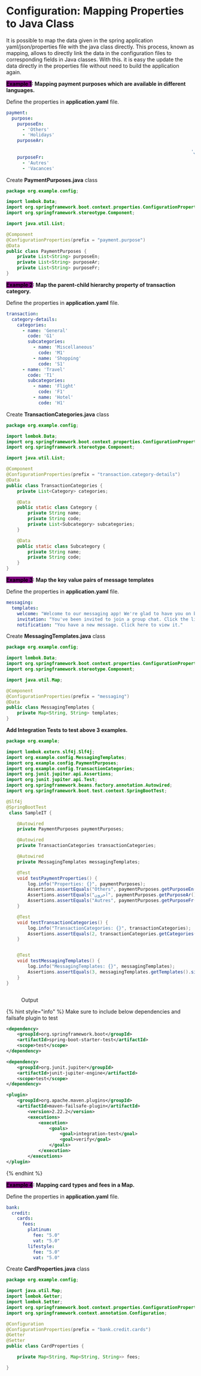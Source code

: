 # Configuration: Mapping Properties to Java Class

It is possible to map the data given in the spring application yaml/json/properties file with the java class directly. This process, known as mapping, allows to directly link the data in the configuration files to corresponding fields in Java classes. With this. it is easy the update the data directly in the properties file without need to build the application again.



<mark style="background-color:purple;">**Example 1**</mark>**: Mapping payment purposes which are available in different languages.**

Define the properties in **application.yaml** file.

```yaml
payment:
  purpose:
    purposeEn:
      - 'Others'
      - 'Holidays'
    purposeAr:
                                                                      'آحرون' - 
                                                                     'العطل' -      
    purposeFr:
      - 'Autres'
      - 'Vacances'
```

Create **PaymentPurposes.java** class

```java
package org.example.config;

import lombok.Data;
import org.springframework.boot.context.properties.ConfigurationProperties;
import org.springframework.stereotype.Component;

import java.util.List;

@Component
@ConfigurationProperties(prefix = "payment.purpose")
@Data
public class PaymentPurposes {
    private List<String> purposeEn;
    private List<String> purposeAr;
    private List<String> purposeFr;
}
```



<mark style="background-color:purple;">**Example 2**</mark>**:  Map the parent-child hierarchy property of transaction category.**

Define the properties in **application.yaml** file.

```yaml
transaction:
  category-details:
    categories:
      - name: 'General'
        code: 'G1'
        subcategories:
          - name: 'Miscellaneous'
            code: 'M1'
          - name: 'Shopping'
            code: 'S1'
      - name: 'Travel'
        code: 'T1'
        subcategories:
          - name: 'Flight'
            code: 'F1'
          - name: 'Hotel'
            code: 'H1'
```

Create **TransactionCategories.java** class

```java
package org.example.config;

import lombok.Data;
import org.springframework.boot.context.properties.ConfigurationProperties;
import org.springframework.stereotype.Component;

import java.util.List;

@Component
@ConfigurationProperties(prefix = "transaction.category-details")
@Data
public class TransactionCategories {
    private List<Category> categories;

    @Data
    public static class Category {
        private String name;
        private String code;
        private List<Subcategory> subcategories;
    }

    @Data
    public static class Subcategory {
        private String name;
        private String code;
    }
}
```



<mark style="background-color:purple;">**Example 3**</mark>**: Map the key value pairs of message templates**

Define the properties in **application.yaml** file.

```yaml
messaging:
  templates:
    welcome: "Welcome to our messaging app! We're glad to have you on board."
    invitation: "You've been invited to join a group chat. Click the link to join."
    notification: "You have a new message. Click here to view it."
```

Create **MessagingTemplates.java** class

```java
package org.example.config;

import lombok.Data;
import org.springframework.boot.context.properties.ConfigurationProperties;
import org.springframework.stereotype.Component;

import java.util.Map;

@Component
@ConfigurationProperties(prefix = "messaging")
@Data
public class MessagingTemplates {
    private Map<String, String> templates;
}
```



**Add Integration Tests to test above 3 examples.**

```java
package org.example;

import lombok.extern.slf4j.Slf4j;
import org.example.config.MessagingTemplates;
import org.example.config.PaymentPurposes;
import org.example.config.TransactionCategories;
import org.junit.jupiter.api.Assertions;
import org.junit.jupiter.api.Test;
import org.springframework.beans.factory.annotation.Autowired;
import org.springframework.boot.test.context.SpringBootTest;

@Slf4j
@SpringBootTest
 class SampleIT {

    @Autowired
    private PaymentPurposes paymentPurposes;

    @Autowired
    private TransactionCategories transactionCategories;

    @Autowired
    private MessagingTemplates messagingTemplates;

    @Test
    void testPaymentProperties() {
        log.info("Properties: {}", paymentPurposes);
        Assertions.assertEquals("Others", paymentPurposes.getPurposeEn().get(0));
        Assertions.assertEquals("آحرون", paymentPurposes.getPurposeAr().get(0));
        Assertions.assertEquals("Autres", paymentPurposes.getPurposeFr().get(0));
    }

    @Test
    void testTransactionCategories() {
        log.info("TransactionCategories: {}", transactionCategories);
        Assertions.assertEquals(2, transactionCategories.getCategories().size());
    }


    @Test
    void testMessagingTemplates() {
        log.info("MessagingTemplates: {}", messagingTemplates);
        Assertions.assertEquals(3, messagingTemplates.getTemplates().size());
    }
}
```

<figure><img src="../../.gitbook/assets/image (28).png" alt=""><figcaption><p>Output</p></figcaption></figure>

{% hint style="info" %}
Make sure to include below dependencies and failsafe plugin to test

```xml
<dependency>
    <groupId>org.springframework.boot</groupId>
    <artifactId>spring-boot-starter-test</artifactId>
    <scope>test</scope>
</dependency>

<dependency>
    <groupId>org.junit.jupiter</groupId>
    <artifactId>junit-jupiter-engine</artifactId>
    <scope>test</scope>
</dependency>

<plugin>
    <groupId>org.apache.maven.plugins</groupId>
    <artifactId>maven-failsafe-plugin</artifactId>
        <version>2.22.2</version>
        <executions>
            <execution>
                <goals>
                    <goal>integration-test</goal>
                    <goal>verify</goal>
                </goals>
            </execution>
        </executions>
</plugin>
```
{% endhint %}

<mark style="background-color:purple;">**Example 4**</mark>**: Mapping card types and fees in a Map.**

Define the properties in **application.yaml** file.

```yaml
bank:
  credit:
    cards:
      fees:
        platinum:
          fee: "5.0"
          vat: "5.0"
        lifestyle:
          fee: "5.0"
          vat: "5.0"
```

Create **CardProperties.java** class

```java
package org.example.config;

import java.util.Map;
import lombok.Getter;
import lombok.Setter;
import org.springframework.boot.context.properties.ConfigurationProperties;
import org.springframework.context.annotation.Configuration;

@Configuration
@ConfigurationProperties(prefix = "bank.credit.cards")
@Getter
@Setter
public class CardProperties {

    private Map<String, Map<String, String>> fees;

}
```

